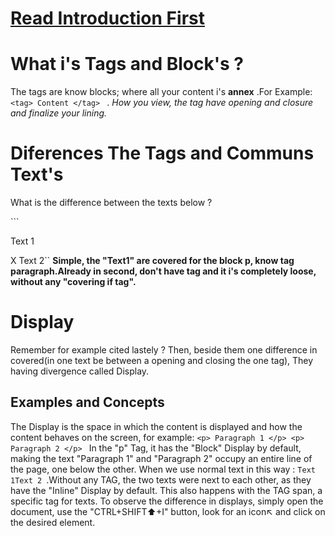 # [Read Introduction First](https://github.com/Karlos-Eduardo-Mrqs/Construction-Html-Css-Javascript/blob/main/Construction-Html/Module%20-%201(First%20Pass)/ConceptsOfTags-Number_01/Introduction.md)
# What i's Tags and Block's ? 
The tags are know blocks; where all your content i's __annex__ .For Example: ``<tag> Content </tag> `` . _How you view, the tag have opening and closure and finalize your lining._

# Diferences The Tags and Communs Text's
What is the difference between the texts below ?

```<p> Text 1 </p> X Text 2``
__Simple, the "Text1" are covered for the block p, know tag paragraph.Already in second, don't have tag and it i's completely loose, without any "covering if tag".__

# Display
Remember for example cited lastely ? Then, beside them one difference in covered(in one text be between a opening and closing the one tag), They having divergence called Display.

## Examples and Concepts
The Display is the space in which the content is displayed and how the content behaves on the screen, for example: ``<p> Paragraph 1 </p> <p> Paragraph 2 </p> `` In the "p" Tag, it has the "Block" Display by default, making the text "Paragraph 1" and "Paragraph 2" occupy an entire line of the page, one below the other. When we use normal text in this way :
``Text 1Text 2 ``.Without any TAG, the two texts were next to each other, as they have the "Inline" Display by default. This also happens with the TAG span, a specific tag for texts. To observe the difference in displays, simply open the document, use the "CTRL+SHIFT⬆️+I" button, look for an icon↖️ and click on the desired element.